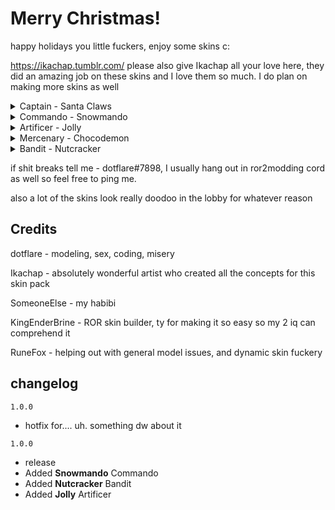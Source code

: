 <h1>Merry Christmas!</h1>

happy holidays you little fuckers, enjoy some skins c:

https://ikachap.tumblr.com/ please also give Ikachap all your love here, they did an amazing job on these skins and I love them so much.
I do plan on making more skins as well



<details>
  <summary>Captain - Santa Claws</summary>

![](https://cdn.discordapp.com/attachments/1037133114167803965/1056033283747614780/image.png)]
</details>
<details>
  <summary>Commando - Snowmando</summary>

[![](https://cdn.discordapp.com/attachments/1037133114167803965/1051004644572266526/image.png)]
</details>
<details>
  <summary>Artificer - Jolly </summary>

[![](https://cdn.discordapp.com/attachments/1037133114167803965/1050649839827947631/image.png))]
</details>
</details>
<details>
  <summary>Mercenary - Chocodemon</summary>


[![](https://cdn.discordapp.com/attachments/1037133114167803965/1054904535254052904/GingerbreadMerc.png)]
</details>
<details>
  <summary>Bandit - Nutcracker </summary>


![](https://cdn.discordapp.com/attachments/1037133114167803965/1050327869466873866/image.png)
</details>






if shit breaks tell me - dotflare#7898, I usually hang out in ror2modding cord as well so feel free to ping me.

also a lot of the skins look really doodoo in the lobby for whatever reason

## Credits

dotflare - modeling, sex, coding, misery

Ikachap - absolutely wonderful artist who created all the concepts for this skin pack

SomeoneElse - my habibi

KingEnderBrine - ROR skin builder, ty for making it so easy so my 2 iq can comprehend it

RuneFox - helping out with general model issues, and dynamic skin fuckery

## changelog
`1.0.0`
- hotfix for.... uh. something dw about it

`1.0.0`
- release
- Added **Snowmando** Commando
- Added **Nutcracker** Bandit
- Added **Jolly** Artificer
